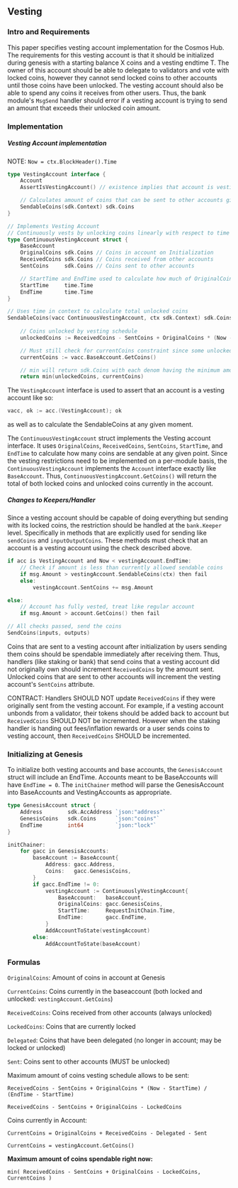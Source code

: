 ## Vesting

### Intro and Requirements

This paper specifies vesting account implementation for the Cosmos Hub. 
The requirements for this vesting account is that it should be initialized during genesis with
a starting balance X coins and a vesting endtime T. The owner of this account should be able to delegate to validators 
and vote with locked coins, however they cannot send locked coins to other accounts until those coins have been unlocked. 
The vesting account should also be able to spend any coins it receives from other users. 
Thus, the bank module's `MsgSend` handler should error if a vesting account is trying to send an amount that exceeds their 
unlocked coin amount.

### Implementation

##### Vesting Account implementation

NOTE:  `Now = ctx.BlockHeader().Time`

```go
type VestingAccount interface {
    Account
    AssertIsVestingAccount() // existence implies that account is vesting.

    // Calculates amount of coins that can be sent to other accounts given the current time
    SendableCoins(sdk.Context) sdk.Coins
}

// Implements Vesting Account
// Continuously vests by unlocking coins linearly with respect to time
type ContinuousVestingAccount struct {
    BaseAccount
    OriginalCoins sdk.Coins // Coins in account on Initialization
    ReceivedCoins sdk.Coins // Coins received from other accounts
    SentCoins     sdk.Coins // Coins sent to other accounts

    // StartTime and EndTime used to calculate how much of OriginalCoins is unlocked at any given point
    StartTime     time.Time
    EndTime       time.Time
}

// Uses time in context to calculate total unlocked coins
SendableCoins(vacc ContinuousVestingAccount, ctx sdk.Context) sdk.Coins:
    
    // Coins unlocked by vesting schedule
    unlockedCoins := ReceivedCoins - SentCoins + OriginalCoins * (Now - StartTime) / (EndTime - StartTime)

    // Must still check for currentCoins constraint since some unlocked coins may have been delegated.
    currentCoins := vacc.BaseAccount.GetCoins()

    // min will return sdk.Coins with each denom having the minimum amount from unlockedCoins and currentCoins
    return min(unlockedCoins, currentCoins)

```

The `VestingAccount` interface is used to assert that an account is a vesting account like so:

```go
vacc, ok := acc.(VestingAccount); ok
```

as well as to calculate the SendableCoins at any given moment.

The `ContinuousVestingAccount` struct implements the Vesting account interface. It uses `OriginalCoins`, `ReceivedCoins`, 
`SentCoins`, `StartTime`, and `EndTime` to calculate how many coins are sendable at any given point. 
Since the vesting restrictions need to be implemented on a per-module basis, the `ContinuousVestingAccount` implements 
the `Account` interface exactly like `BaseAccount`. Thus, `ContinuousVestingAccount.GetCoins()` will return the total of 
both locked coins and unlocked coins currently in the account.

##### Changes to Keepers/Handler

Since a vesting account should be capable of doing everything but sending with its locked coins, the restriction should be 
handled at the `bank.Keeper` level. Specifically in methods that are explicitly used for sending like 
`sendCoins` and `inputOutputCoins`. These methods must check that an account is a vesting account using the check described above.

```go
if acc is VestingAccount and Now < vestingAccount.EndTime:
    // Check if amount is less than currently allowed sendable coins
    if msg.Amount > vestingAccount.SendableCoins(ctx) then fail
    else:
        vestingAccount.SentCoins += msg.Amount

else:
    // Account has fully vested, treat like regular account
    if msg.Amount > account.GetCoins() then fail

// All checks passed, send the coins
SendCoins(inputs, outputs)

```

Coins that are sent to a vesting account after initialization by users sending them coins should be spendable 
immediately after receiving them. Thus, handlers (like staking or bank) that send coins that a vesting account did not 
originally own should increment `ReceivedCoins` by the amount sent.
Unlocked coins that are sent to other accounts will increment the vesting account's `SentCoins` attribute.

CONTRACT: Handlers SHOULD NOT update `ReceivedCoins` if they were originally sent from the vesting account. For example, if a vesting account unbonds from a validator, their tokens should be added back to account but `ReceivedCoins` SHOULD NOT be incremented.
However when the staking handler is handing out fees/inflation rewards or a user sends coins to vesting account, then `ReceivedCoins` SHOULD be incremented.

### Initializing at Genesis

To initialize both vesting accounts and base accounts, the `GenesisAccount` struct will include an EndTime. Accounts meant to be 
BaseAccounts will have `EndTime = 0`. The `initChainer` method will parse the GenesisAccount into BaseAccounts and VestingAccounts 
as appropriate.

```go
type GenesisAccount struct {
    Address        sdk.AccAddress `json:"address"`
    GenesisCoins   sdk.Coins      `json:"coins"`
    EndTime        int64          `json:"lock"`
}

initChainer:
    for gacc in GenesisAccounts:
        baseAccount := BaseAccount{
            Address: gacc.Address,
            Coins:   gacc.GenesisCoins,
        }
        if gacc.EndTime != 0:
            vestingAccount := ContinuouslyVestingAccount{
                BaseAccount:   baseAccount,
                OriginalCoins: gacc.GenesisCoins,
                StartTime:     RequestInitChain.Time,
                EndTime:       gacc.EndTime,
            }
            AddAccountToState(vestingAccount)
        else:
            AddAccountToState(baseAccount)

```

### Formulas

`OriginalCoins`: Amount of coins in account at Genesis

`CurrentCoins`: Coins currently in the baseaccount (both locked and unlocked: `vestingAccount.GetCoins`)

`ReceivedCoins`: Coins received from other accounts (always unlocked)

`LockedCoins`: Coins that are currently locked

`Delegated`: Coins that have been delegated (no longer in account; may be locked or unlocked)

`Sent`: Coins sent to other accounts (MUST be unlocked)

Maximum amount of coins vesting schedule allows to be sent:

`ReceivedCoins - SentCoins + OriginalCoins * (Now - StartTime) / (EndTime - StartTime)`

`ReceivedCoins - SentCoins + OriginalCoins - LockedCoins`

Coins currently in Account:

`CurrentCoins = OriginalCoins + ReceivedCoins - Delegated - Sent`

`CurrentCoins = vestingAccount.GetCoins()`

**Maximum amount of coins spendable right now:**

`min( ReceivedCoins - SentCoins + OriginalCoins - LockedCoins, CurrentCoins )`

